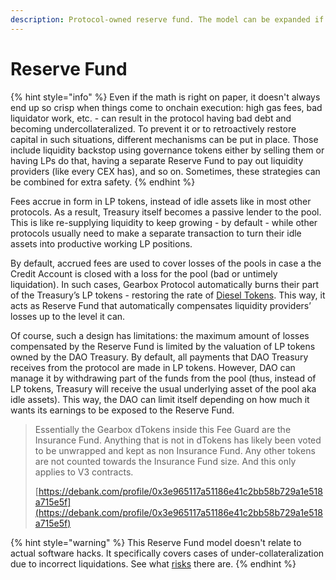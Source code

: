```yaml
---
description: Protocol-owned reserve fund. The model can be expanded if DAO decides to.
---
```


# Reserve Fund

{% hint style="info" %}
Even if the math is right on paper, it doesn't always end up so crisp when things come to onchain execution: high gas fees, bad liquidator work, etc. - can result in the protocol having bad debt and becoming undercollateralized. To prevent it or to retroactively restore capital in such situations, different mechanisms can be put in place. Those include liquidity backstop using governance tokens either by selling them or having LPs do that, having a separate Reserve Fund to pay out liquidity providers (like every CEX has), and so on. Sometimes, these strategies can be combined for extra safety.
{% endhint %}

Fees accrue in form in LP tokens, instead of idle assets like in most other protocols. As a result, Treasury itself becomes a passive lender to the pool. This is like re-supplying liquidity to keep growing - by default - while other protocols usually need to make a separate transaction to turn their idle assets into productive working LP positions.&#x20;

By default, accrued fees are used to cover losses of the pools in case a the Credit Account is closed with a loss for the pool (bad or untimely liquidation). In such cases, Gearbox Protocol automatically burns their part of the Treasury’s LP tokens - restoring the rate of [Diesel Tokens](../../lending-market/pools-and-apy/#what-is-a-diesel-token). This way, it acts as Reserve Fund that automatically compensates liquidity providers’ losses up to the level it can.

Of course, such a design has limitations: the maximum amount of losses compensated by the Reserve Fund is limited by the valuation of LP tokens owned by the DAO Treasury. By default, all payments that DAO Treasury receives from the protocol are made in LP tokens. However, DAO can manage it by withdrawing part of the funds from the pool (thus, instead of LP tokens, Treasury will receive the usual underlying asset of the pool aka idle assets). This way, the DAO can limit itself depending on how much it wants its earnings to be exposed to the Reserve Fund.

> Essentially the Gearbox dTokens inside this Fee Guard are the Insurance Fund. Anything that is not in dTokens has likely been voted to be unwrapped and kept as non Insurance Fund. Any other tokens are not counted towards the Insurance Fund size. And this only applies to V3 contracts.
>
> [https://debank.com/profile/0x3e965117a51186e41c2bb58b729a1e518a715e5f](https://debank.com/profile/0x3e965117a51186e41c2bb58b729a1e518a715e5f)

{% hint style="warning" %}
This Reserve Fund model doesn't relate to actual software hacks. It specifically covers cases of under-collateralization due to incorrect liquidations. See what [risks](../../risk-and-security/risks-terms.md#protocol-technical-disclosure) there are.
{% endhint %}
